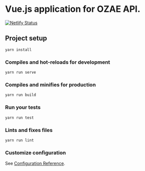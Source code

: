 # Vue.js application for OZAE API.

[![Netlify Status](https://api.netlify.com/api/v1/badges/ddf767c8-d525-42c5-8a28-e5d3352286ac/deploy-status)](https://app.netlify.com/sites/naughty-ardinghelli-fb1ed9/deploys)

## Project setup
```
yarn install
```

### Compiles and hot-reloads for development
```
yarn run serve
```

### Compiles and minifies for production
```
yarn run build
```

### Run your tests
```
yarn run test
```

### Lints and fixes files
```
yarn run lint
```

### Customize configuration
See [Configuration Reference](https://cli.vuejs.org/config/).
